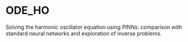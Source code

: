 # ODE_HO
Solving the harmonic oscillator equation using PINNs: comparison with standard neural networks and exploration of inverse problems.
